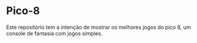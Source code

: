 # Pico-8
Este repositório tem a intenção de mostrar os melhores jogos do pico 8, um console de fantasia com jogos simples.
